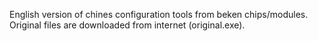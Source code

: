 English version of chines configuration tools from beken chips/modules.
Original files are downloaded from internet (original.exe).

